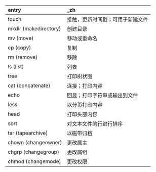 entry                 | _zh
:-                    | :-
touch                 | 接触，更新时间戳；可用于新建文件
mkdir (makedirectory) | 创建目录
mv (move)             | 移动或重命名
cp (copy)             | 复制
rm (remove)           | 移除
ls (list)             | 列表
tree                  | 打印树状图
cat (concatenate)     | 连接；打印内容
echo                  | 回显；打印字符串或输出到文件
less                  | 以分页打印内容
head                  | 打印头部内容
sort                  | 对文本文件的行进行排序
tar (tapearchive)     | 以磁带归档
chown (changeowner)   | 更改属主
chgrp (changegroup)   | 更改属组
chmod (changemode)    | 更改权限